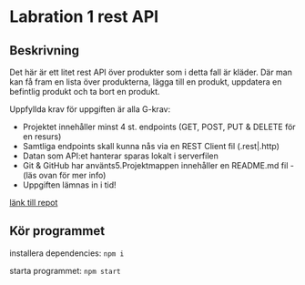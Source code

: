 # Labration 1 rest API

## Beskrivning
Det här är ett litet rest API över produkter som i detta fall är kläder. Där man kan få fram en lista över produkterna, lägga till en produkt, uppdatera en befintlig produkt och ta bort en produkt.

Uppfyllda krav för uppgiften är alla G-krav:
* Projektet innehåller minst 4 st. endpoints (GET, POST, PUT & DELETE för en resurs)
* Samtliga endpoints skall kunna nås via en REST Client fil (.rest|.http)
* Datan som API:et hanterar sparas lokalt i serverfilen
* Git & GitHub har använts5.Projektmappen innehåller en README.md fil - (läs ovan för mer info)
* Uppgiften lämnas in i tid!

[länk till repot](https://github.com/AmandaStahlberg/lab1-rest-api)


## Kör programmet
installera dependencies:
`npm i`

starta programmet:
`npm start`